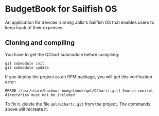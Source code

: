 BudgetBook for Sailfish OS
==========================

An application for devices running Jolla's Sailfish OS that enables users to
keep track of their expenses.

Cloning and compiling
---------------------

You have to get the QChart submodule before compiling:

    git submodule init
    git submodule update

If you deploy the project as an RPM package, you will get this verification error:

    ERROR [/usr/share/harbour-budgetbook/qml/QChart/.git] Source control directories must not be included

To fix it, delete the file `qml/QChart/.git` from the project. The commands above will recreate it.
